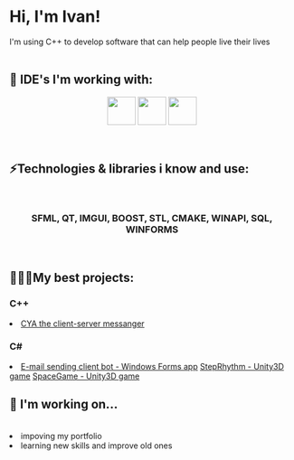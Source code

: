 <h1>
  Hi, I'm Ivan! 
</h1> 
I'm using C++ to develop software that can help people live their lives
<br><br>
<h2>
  🔭 IDE's I'm working with: 
</h2>
<p align="center">
<img src="https://github.com/user-attachments/assets/7f2e084c-149e-4512-8191-ef1ad4526364" width="50" height="50">
<img src="https://github.com/user-attachments/assets/b9eaf60d-5f87-436d-82b8-28525f4f6a10" width="50" height="50">
<img src="https://github.com/user-attachments/assets/64ca0c08-ac0c-4e2f-9c40-d9c2c7a5357e" width="50" height="50">
</p>
<br>
<h2>
⚡Technologies & libraries i know and use:
</h2>
<br>
<h3>
  
<p align="center">
  SFML, QT, IMGUI, BOOST, STL, CMAKE, WINAPI, SQL, WINFORMS
</p>
</h3>
<br>

<h2>
  👨🏻‍💻My best projects:
</h2>
<h3>
  C++
</h3>
<li>
  <a href="https://github.com/hidpos/Cya-the-messanger">CYA the client-server messanger</a>
</li>

<h3>
  C#
</h3>
<li>
  <a href="https://github.com/hidpos/EmailSendingBot">E-mail sending client bot - Windows Forms app</a>
  <a href="https://github.com/hidpos/StepRhythm">StepRhythm - Unity3D game</a>
  <a href="https://github.com/hidpos/SpaceGame">SpaceGame - Unity3D game</a>
</li>

<h2>🤔 I'm working on...
</h2>
<br>
<li>
  impoving my portfolio
</li>
<li>
  learning new skills and improve old ones
</li>
